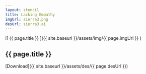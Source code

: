 ```yaml
---
layout: stencil
title: Lacking Empathy
imgUrl: sierra3.png
desUrl: sierra3.ai
---
```


![ {{ page.title }} ]({{ site.baseurl }}/assets/img/{{ page.imgUrl }} )

{{ page.title }}
---

[Download]({{ site.baseurl }}/assets/des/{{ page.desUrl }})

